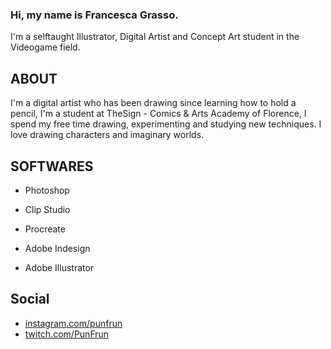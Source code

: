 ### Hi, my name is Francesca Grasso. 
I'm a selftaught Illustrator, Digital Artist and Concept Art student in the Videogame field.

## ABOUT
I'm a digital artist who has been drawing since learning how to hold a pencil, I'm a student at TheSign - Comics & Arts Academy of Florence, I spend my free time drawing, experimenting and studying new techniques. I love drawing characters and imaginary worlds.

## SOFTWARES
- Photoshop
- Clip Studio
- Procreate

- Adobe Indesign
- Adobe Illustrator

## Social
 - [instagram.com/punfrun](https://www.instagram.com/punfrun/)
 - [twitch.com/PunFrun](https://www.twitch.tv/punfrun)
